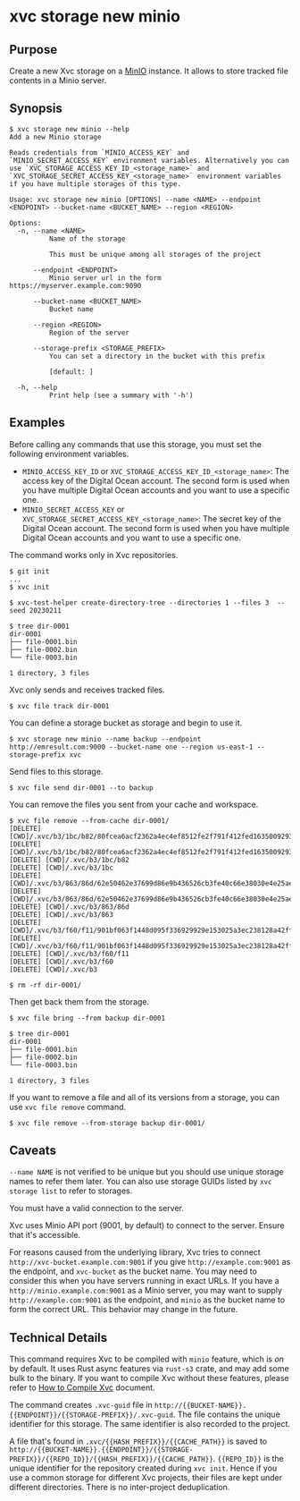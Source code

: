 # xvc storage new minio

## Purpose

Create a new Xvc storage on a [MinIO](https://min.io) instance.
It allows to store tracked file contents in a Minio server.

## Synopsis

```console
$ xvc storage new minio --help
Add a new Minio storage

Reads credentials from `MINIO_ACCESS_KEY` and `MINIO_SECRET_ACCESS_KEY` environment variables. Alternatively you can use `XVC_STORAGE_ACCESS_KEY_ID_<storage_name>` and `XVC_STORAGE_SECRET_ACCESS_KEY_<storage_name>` environment variables if you have multiple storages of this type.

Usage: xvc storage new minio [OPTIONS] --name <NAME> --endpoint <ENDPOINT> --bucket-name <BUCKET_NAME> --region <REGION>

Options:
  -n, --name <NAME>
          Name of the storage
          
          This must be unique among all storages of the project

      --endpoint <ENDPOINT>
          Minio server url in the form https://myserver.example.com:9090

      --bucket-name <BUCKET_NAME>
          Bucket name

      --region <REGION>
          Region of the server

      --storage-prefix <STORAGE_PREFIX>
          You can set a directory in the bucket with this prefix
          
          [default: ]

  -h, --help
          Print help (see a summary with '-h')

```

## Examples

Before calling any commands that use this storage, you must set the following environment variables.

- `MINIO_ACCESS_KEY_ID` or `XVC_STORAGE_ACCESS_KEY_ID_<storage_name>`: The access key of the Digital Ocean
  account. The second form is used when you have multiple Digital Ocean accounts and you want to use a specific one.
- `MINIO_SECRET_ACCESS_KEY` or `XVC_STORAGE_SECRET_ACCESS_KEY_<storage_name>`: The secret key of the Digital
  Ocean account. The second form is used when you have multiple Digital Ocean accounts and you want to use a specific
  one.

The command works only in Xvc repositories.

```console
$ git init
...
$ xvc init

$ xvc-test-helper create-directory-tree --directories 1 --files 3  --seed 20230211

$ tree dir-0001
dir-0001
├── file-0001.bin
├── file-0002.bin
└── file-0003.bin

1 directory, 3 files

```

Xvc only sends and receives tracked files.

```console
$ xvc file track dir-0001
```

You can define a storage bucket as storage and begin to use it.

```console
$ xvc storage new minio --name backup --endpoint http://emresult.com:9000 --bucket-name one --region us-east-1 --storage-prefix xvc

```

Send files to this storage.

```console
$ xvc file send dir-0001 --to backup

```

You can remove the files you sent from your cache and workspace.

```console
$ xvc file remove --from-cache dir-0001/
[DELETE] [CWD]/.xvc/b3/1bc/b82/80fcea6acf2362a4ec4ef8512fe2f791f412fed1635009293abedcad88/0.bin
[DELETE] [CWD]/.xvc/b3/1bc/b82/80fcea6acf2362a4ec4ef8512fe2f791f412fed1635009293abedcad88
[DELETE] [CWD]/.xvc/b3/1bc/b82
[DELETE] [CWD]/.xvc/b3/1bc
[DELETE] [CWD]/.xvc/b3/863/86d/62e50462e37699d86e9b436526cb3fe40c66e38030e4e25ae4e168193a/0.bin
[DELETE] [CWD]/.xvc/b3/863/86d/62e50462e37699d86e9b436526cb3fe40c66e38030e4e25ae4e168193a
[DELETE] [CWD]/.xvc/b3/863/86d
[DELETE] [CWD]/.xvc/b3/863
[DELETE] [CWD]/.xvc/b3/f60/f11/901bf063f1448d095f336929929e153025a3ec238128a42ff6e5f080ef/0.bin
[DELETE] [CWD]/.xvc/b3/f60/f11/901bf063f1448d095f336929929e153025a3ec238128a42ff6e5f080ef
[DELETE] [CWD]/.xvc/b3/f60/f11
[DELETE] [CWD]/.xvc/b3/f60
[DELETE] [CWD]/.xvc/b3

$ rm -rf dir-0001/
```

Then get back them from the storage.

```console
$ xvc file bring --from backup dir-0001

$ tree dir-0001
dir-0001
├── file-0001.bin
├── file-0002.bin
└── file-0003.bin

1 directory, 3 files

```

If you want to remove a file and all of its versions from a storage, you can use `xvc file remove` command.

```console
$ xvc file remove --from-storage backup dir-0001/

```

## Caveats

`--name NAME` is not verified to be unique but you should use unique storage names to refer them later.
You can also use storage GUIDs listed by `xvc storage list` to refer to storages.

You must have a valid connection to the server.

Xvc uses Minio API port (9001, by default) to connect to the server.
Ensure that it's accessible.

For reasons caused from the underlying library, Xvc tries to connect `http://xvc-bucket.example.com:9001` if you give `http://example.com:9001` as the endpoint, and `xvc-bucket` as the bucket name.
You may need to consider this when you have servers running in exact URLs.
If you have a `http://minio.example.com:9001` as a Minio server, you may want to supply `http://example.com:9001` as the endpoint, and `minio` as the bucket name to form the correct URL.
This behavior may change in the future.


## Technical Details

This command requires Xvc to be compiled with `minio` feature, which is _on_ by default.
It uses Rust async features via `rust-s3` crate, and may add some bulk to the binary.
If you want to compile Xvc without these features, please refer to [How to Compile Xvc](/how-to/compile.md) document.

The command creates `.xvc-guid` file in `http://{{BUCKET-NAME}}.{{ENDPOINT}}/{{STORAGE-PREFIX}}/.xvc-guid`.
The file contains the unique identifier for this storage.
The same identifier is also recorded to the project.

A file that's found in `.xvc/{{HASH_PREFIX}}/{{CACHE_PATH}}` is saved to `http://{{BUCKET-NAME}}.{{ENDPOINT}}/{{STORAGE-PREFIX}}/{{REPO_ID}}/{{HASH_PREFIX}}/{{CACHE_PATH}}`.
`{{REPO_ID}}` is the unique identifier for the repository created during `xvc init`.
Hence if you use a common storage for different Xvc projects, their files are kept under different directories.
There is no inter-project deduplication.


